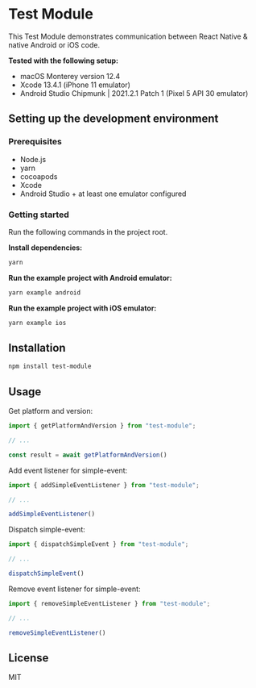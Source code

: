 # Test Module

This Test Module demonstrates communication between React Native & native Android or iOS code.

**Tested with the following setup:**
* macOS Monterey version 12.4
* Xcode 13.4.1 (iPhone 11 emulator)
* Android Studio Chipmunk | 2021.2.1 Patch 1 (Pixel 5 API 30 emulator)

## Setting up the development environment

### Prerequisites

* Node.js
* yarn
* cocoapods
* Xcode
* Android Studio + at least one emulator configured

### Getting started

Run the following commands in the project root.

**Install dependencies:**
```sh
yarn
```

**Run the example project with Android emulator:**
```sh
yarn example android
```

**Run the example project with iOS emulator:**
```sh
yarn example ios
```

## Installation

```sh
npm install test-module
```

## Usage

Get platform and version:

```js
import { getPlatformAndVersion } from "test-module";

// ...

const result = await getPlatformAndVersion()
```

Add event listener for simple-event:

```js
import { addSimpleEventListener } from "test-module";

// ...

addSimpleEventListener()
```

Dispatch simple-event:

```js
import { dispatchSimpleEvent } from "test-module";

// ...

dispatchSimpleEvent()
```

Remove event listener for simple-event:

```js
import { removeSimpleEventListener } from "test-module";

// ...

removeSimpleEventListener()
```

## License

MIT
